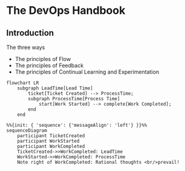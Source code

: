 # The DevOps Handbook

## Introduction
The three ways

* The principles of Flow
* The principles of Feedback
* The principles of Continual Learning and Experimentation

```mermaid
flowchart LR
    subgraph LeadTime[Lead Time]
        ticket[Ticket Created] --> ProcessTime;
        subgraph ProcessTime[Process Time]
            start[Work Started] --> complete[Work Completed];
        end
    end
```

```mermaid
%%{init: { 'sequence': {'messageAlign': 'left'} }}%%
sequenceDiagram
    participant TicketCreated
    participant WorkStarted
    participant WorkCompleted
    TicketCreated->>WorkCompleted: LeadTime
    WorkStarted->>WorkCompleted: ProcessTime
    Note right of WorkCompleted: Rational thoughts <br/>prevail!
```

